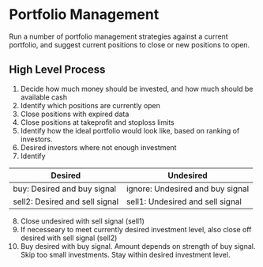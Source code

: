 # Portfolio Management

Run a number of portfolio management strategies against a current portfolio, and
suggest current positions to close or new positions to open.

## High Level Process

1. Decide how much money should be invested, and how much should be available cash
2. Identify which positions are currently open
3. Close positions with expired data
4. Close positions at takeprofit and stoploss limits
5. Identify how the ideal portfolio would look like, based on ranking of investors.
6. Desired investors where not enough investment
7. Identify 

| Desired                 | Undesired |
| ---  | --- |
| buy: Desired and buy signal  | ignore: Undesired and buy signal |
| sell2: Desired and sell signal | sell1: Undesired and sell signal |

8. Close undesired with sell signal (sell1)
9. If necesseary to meet currently desired investment level, also close off desired with sell signal (sell2)
10. Buy desired with buy signal. Amount depends on strength of buy signal. Skip too small investments. Stay within desired investment level.


